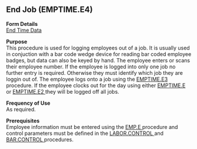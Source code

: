 ##  End Job (EMPTIME.E4)

<PageHeader />

**Form Details**  
[ End Time Data ](EMPTIME-E4-1/README.md)   

**Purpose**  
This procedure is used for logging employees out of a job. It is usually used in conjuction with a bar code wedge device for reading bar coded employee badges, but data can also be keyed by hand. The employee enters or scans their employee number. If the employee is logged into only one job no further entry is required. Otherwise they must identify which job they are loggin out of. The employee logs onto a job using the [ EMPTIME.E3 ](../EMPTIME-E3/README.md) procedure. If the employee clocks out for the day using either [ EMPTIME.E ](../EMPTIME-E/README.md) or [ EMPTIME.E2 ](../EMPTIME-E2/README.md) they will be logged off all jobs. 

**Frequency of Use**  
As required.

**Prerequisites**  
Employee information must be entered using the [ EMP.E ](../EMP-E/README.md) procedure and control parameters must be defined in the [ LABOR.CONTROL ](../LABOR-CONTROL/README.md) and [ BAR.CONTROL ](../BAR-CONTROL/README.md) procedures. 

<badge text= "Version 8.10.57" vertical="middle" />

<PageFooter />